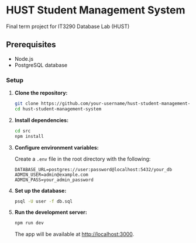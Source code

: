 # HUST Student Management System

Final term project for IT3290 Database Lab (HUST)

## Prerequisites

- Node.js 
- PostgreSQL database

### Setup

1. **Clone the repository:**

   ```bash
   git clone https://github.com/your-username/hust-student-management-system.git
   cd hust-student-management-system
   ```

2. **Install dependencies:**

   ```bash
   cd src
   npm install
   ```

3. **Configure environment variables:**

   Create a `.env` file in the root directory with the following:

   ```
   DATABASE_URL=postgres://user:password@localhost:5432/your_db
   ADMIN_USER=admin@example.com
   ADMIN_PASS=your_admin_password
   ```

4. **Set up the database:**

   ```bash
   psql -U user -f db.sql
   ```

5. **Run the development server:**

   ```bash
   npm run dev
   ```

   The app will be available at [http://localhost:3000](http://localhost:3000).


